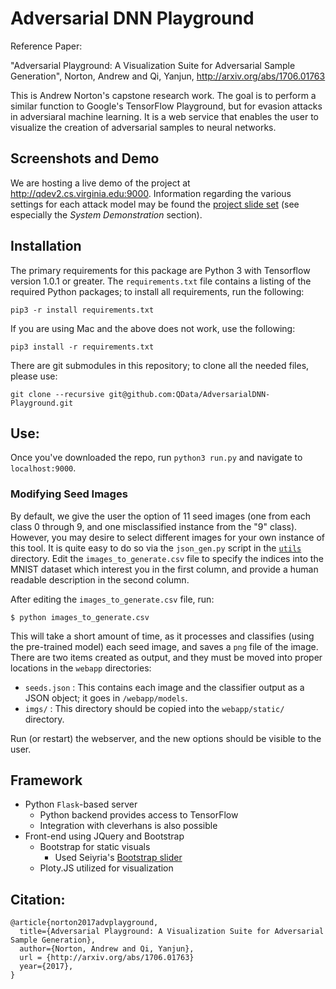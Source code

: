 Adversarial DNN Playground
==========================

Reference Paper: 

"Adversarial Playground: A Visualization Suite for Adversarial Sample Generation", Norton, Andrew and Qi, Yanjun, http://arxiv.org/abs/1706.01763

This is Andrew Norton's capstone research work.  The goal is to perform a similar function to Google's TensorFlow Playground, but for evasion attacks in adversiaral machine learning.  It is a web service that enables the user to visualize the creation of adversarial samples to neural networks.

Screenshots and Demo
--------------------

We are hosting a live demo of the project at http://qdev2.cs.virginia.edu:9000.  Information regarding the various settings for each attack model may be found the [project slide set](https://github.com/QData/AdversarialDNN-Playground/blob/master/presentation.pdf) (see especially the *System Demonstration* section).
    
Installation
------------

The primary requirements for this package are Python 3 with Tensorflow version 1.0.1 or greater.  The `requirements.txt` file contains a listing of the required Python packages; to install all requirements, run the following:

```
pip3 -r install requirements.txt
```

If you are using Mac and the above does not work, use the following:

```
pip3 install -r requirements.txt
```

There are git submodules in this repository; to clone all the needed files, please use:

```
git clone --recursive git@github.com:QData/AdversarialDNN-Playground.git
```

Use:
----

Once you've downloaded the repo, run `python3 run.py` and navigate to `localhost:9000`.

### Modifying Seed Images
By default, we give the user the option of 11 seed images (one from each class 0 through 9, and one misclassified instance from the "9" class).  However, you may desire to select different images for your own instance of this tool.  It is quite easy to do so via the `json_gen.py` script in the [`utils`](https://github.com/QData/AdversarialDNN-Playground/tree/master/utils) directory.  Edit the `images_to_generate.csv` file to specify the indices into the MNIST dataset which interest you in the first column, and provide a human readable description in the second column.

After editing the `images_to_generate.csv` file, run:
```
$ python images_to_generate.csv
```

This will take a short amount of time, as it processes and classifies (using the pre-trained model) each seed image, and saves a `png` file of the image.  There are two items created as output, and they must be moved into proper locations in the `webapp` directories:
  - `seeds.json` : This contains each image and the classifier output as a JSON object; it goes in `/webapp/models`. 
  - `imgs/` : This directory should be copied into the `webapp/static/` directory.

Run (or restart) the webserver, and the new options should be visible to the user.

Framework
---------
  - Python `Flask`-based server
    - Python backend provides access to TensorFlow
    - Integration with cleverhans is also possible
  - Front-end using JQuery and Bootstrap
    - Bootstrap for static visuals
      - Used Seiyria's [Bootstrap slider][bootstrap-slider]
    - Ploty.JS utilized for visualization

Citation:
---------

```
@article{norton2017advplayground,
  title={Adversarial Playground: A Visualization Suite for Adversarial Sample Generation},
  author={Norton, Andrew and Qi, Yanjun},
  url = {http://arxiv.org/abs/1706.01763}
  year={2017},
}
```

[bootstrap-slider]: https://github.com/seiyria/bootstrap-slider
